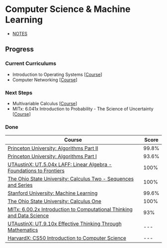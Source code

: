 # Computer Science & Machine Learning

* [NOTES](/toc)

## Progress

### Current Curriculums

* Introduction to Operating Systems [[Course](https://pages.cs.wisc.edu/~remzi/Classes/537/Spring2018/)]
* Computer Networking [[Course](https://gaia.cs.umass.edu/kurose_ross/lectures.php)]

### Next Steps

* Multivariable Calculus [[Course](https://ocw.mit.edu/courses/mathematics/18-02sc-multivariable-calculus-fall-2010/)]
* MITx: 6.041x Introduction to Probability - The Science of Uncertainty [[Course](https://courses.edx.org/courses/course-v1:MITx+6.041x_4+1T2017/course/)]

### Done

| Course | Score |
| --- | --- |
| [Princeton University: Algorithms Part II](https://www.coursera.org/learn/algorithms-part1/home/welcome) | 99.8% |
| [Princeton University: Algorithms Part I](https://www.coursera.org/learn/algorithms-part1/home/welcome) | 93.6% |
| [UTAustinX: UT.5.04x LAFF: Linear Algebra - Foundations to Frontiers](https://courses.edx.org/courses/course-v1:UTAustinX+UT.5.05x+2T2017/course/) | 100% |
| [The Ohio State University: Calculus Two - Sequences and Series](https://www.coursera.org/learn/advanced-calculus) | 100% |
| [Stanford University: Machine Learning](https://www.coursera.org/learn/machine-learning/home/welcome) | 99.6% |
| [The Ohio State University: Calculus One](https://www.coursera.org/learn/calculus1/home/welcome) | 100% |
| [MITx: 6.00.2x Introduction to Computational Thinking and Data Science](https://courses.edx.org/courses/course-v1:MITx+6.00.2x_7+1T2017/info) | 93% |
| [UTAustinX: UT.9.10x Effective Thinking Through Mathematics](https://courses.edx.org/courses/course-v1:UTAustinX+UT.9.10x+3T2016/course/) | --- |
| [HarvardX: CS50 Introduction to Computer Science](https://courses.edx.org/courses/course-v1:HarvardX+CS50+X/info) | --- |


